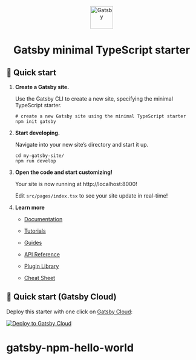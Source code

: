 <p align="center">
  <a href="https://www.gatsbyjs.com/?utm_source=starter&utm_medium=readme&utm_campaign=minimal-starter-ts">
    <img alt="Gatsby" src="https://www.gatsbyjs.com/Gatsby-Monogram.svg" width="60" />
  </a>
</p>
<h1 align="center">
  Gatsby minimal TypeScript starter
</h1>

## 🚀 Quick start

1. **Create a Gatsby site.**

   Use the Gatsby CLI to create a new site, specifying the minimal TypeScript
   starter.

   ```shell
   # create a new Gatsby site using the minimal TypeScript starter
   npm init gatsby
   ```

2. **Start developing.**

   Navigate into your new site’s directory and start it up.

   ```shell
   cd my-gatsby-site/
   npm run develop
   ```

3. **Open the code and start customizing!**

   Your site is now running at http://localhost:8000!

   Edit `src/pages/index.tsx` to see your site update in real-time!

4. **Learn more**

   - [Documentation](https://www.gatsbyjs.com/docs/?utm_source=starter&utm_medium=readme&utm_campaign=minimal-starter-ts)

   - [Tutorials](https://www.gatsbyjs.com/tutorial/?utm_source=starter&utm_medium=readme&utm_campaign=minimal-starter-ts)

   - [Guides](https://www.gatsbyjs.com/tutorial/?utm_source=starter&utm_medium=readme&utm_campaign=minimal-starter-ts)

   - [API Reference](https://www.gatsbyjs.com/docs/api-reference/?utm_source=starter&utm_medium=readme&utm_campaign=minimal-starter-ts)

   - [Plugin Library](https://www.gatsbyjs.com/plugins?utm_source=starter&utm_medium=readme&utm_campaign=minimal-starter-ts)

   - [Cheat Sheet](https://www.gatsbyjs.com/docs/cheat-sheet/?utm_source=starter&utm_medium=readme&utm_campaign=minimal-starter-ts)

## 🚀 Quick start (Gatsby Cloud)

Deploy this starter with one click on
[Gatsby Cloud](https://www.gatsbyjs.com/cloud/):

[<img src="https://www.gatsbyjs.com/deploynow.svg" alt="Deploy to Gatsby Cloud">](https://www.gatsbyjs.com/dashboard/deploynow?url=https://github.com/gatsbyjs/gatsby-starter-minimal-ts)

# gatsby-npm-hello-world
